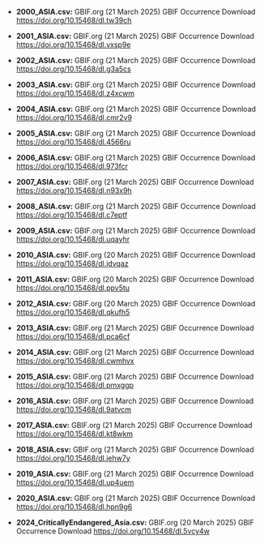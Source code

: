 * **2000_ASIA.csv:** GBIF.org (21 March 2025) GBIF Occurrence Download  https://doi.org/10.15468/dl.tw39ch
* **2001_ASIA.csv:** GBIF.org (21 March 2025) GBIF Occurrence Download  https://doi.org/10.15468/dl.vxsp9e
* **2002_ASIA.csv:** GBIF.org (21 March 2025) GBIF Occurrence Download  https://doi.org/10.15468/dl.g3a5cs
* **2003_ASIA.csv:** GBIF.org (21 March 2025) GBIF Occurrence Download  https://doi.org/10.15468/dl.z4xcwm
* **2004_ASIA.csv:** GBIF.org (21 March 2025) GBIF Occurrence Download https://doi.org/10.15468/dl.cmr2v9
* **2005_ASIA.csv:** GBIF.org (21 March 2025) GBIF Occurrence Download  https://doi.org/10.15468/dl.4566ru
* **2006_ASIA.csv:** GBIF.org (21 March 2025) GBIF Occurrence Download  https://doi.org/10.15468/dl.973fcr
* **2007_ASIA.csv:** GBIF.org (21 March 2025) GBIF Occurrence Download  https://doi.org/10.15468/dl.n93x9h
* **2008_ASIA.csv:** GBIF.org (21 March 2025) GBIF Occurrence Download  https://doi.org/10.15468/dl.c7eptf
* **2009_ASIA.csv:** GBIF.org (21 March 2025) GBIF Occurrence Download  https://doi.org/10.15468/dl.uqayhr
* **2010_ASIA.csv:** GBIF.org (20 March 2025) GBIF Occurrence Download  https://doi.org/10.15468/dl.jdvqaz
* **2011_ASIA.csv:** GBIF.org (20 March 2025) GBIF Occurrence Download https://doi.org/10.15468/dl.ppv5tu
* **2012_ASIA.csv:** GBIF.org (20 March 2025) GBIF Occurrence Download  https://doi.org/10.15468/dl.qkufh5
* **2013_ASIA.csv:** GBIF.org (21 March 2025) GBIF Occurrence Download  https://doi.org/10.15468/dl.pca6cf
* **2014_ASIA.csv:** GBIF.org (21 March 2025) GBIF Occurrence Download  https://doi.org/10.15468/dl.cwmhvx
* **2015_ASIA.csv:** GBIF.org (21 March 2025) GBIF Occurrence Download  https://doi.org/10.15468/dl.pmxggp
* **2016_ASIA.csv:** GBIF.org (21 March 2025) GBIF Occurrence Download  https://doi.org/10.15468/dl.9atvcm
* **2017_ASIA.csv:** GBIF.org (21 March 2025) GBIF Occurrence Download  https://doi.org/10.15468/dl.kt8wkm
* **2018_ASIA.csv:** GBIF.org (21 March 2025) GBIF Occurrence Download  https://doi.org/10.15468/dl.jehw7y
* **2019_ASIA.csv:** GBIF.org (21 March 2025) GBIF Occurrence Download  https://doi.org/10.15468/dl.up4uem
* **2020_ASIA.csv:** GBIF.org (21 March 2025) GBIF Occurrence Download  https://doi.org/10.15468/dl.hpn9g6
  
* **2024_CriticallyEndangered_Asia.csv:** GBIF.org (20 March 2025) GBIF Occurrence Download https://doi.org/10.15468/dl.5vcy4w
